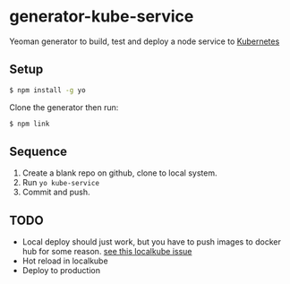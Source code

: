 # generator-kube-service

Yeoman generator to build, test and deploy a node service to [Kubernetes](kubernetes.io)


## Setup

```bash
$ npm install -g yo
```

Clone the generator then run:

```bash
$ npm link
```

## Sequence

1. Create a blank repo on github, clone to local system.
2. Run `yo kube-service`
3. Commit and push.

## TODO

- Local deploy should just work, but you have to push images to docker hub for some reason. [see this localkube issue](https://github.com/redspread/localkube/issues/64)
- Hot reload in localkube
- Deploy to production
